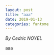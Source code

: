 ```yaml
---
layout: post
title: "aaa"
date: 2019-01-13
categories: fantome
---
```


*By Cedric NOYEL*

<html>
  <head>

  </head>
  <body>
    <p style="margin-top: 0">
      aaa
    </p>
  </body>
</html>
